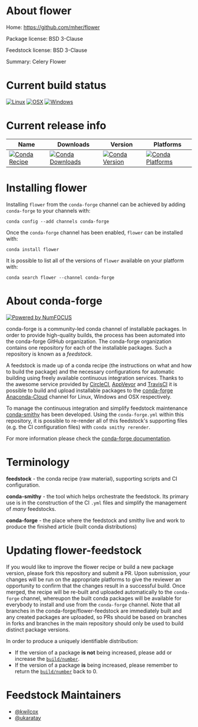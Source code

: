 <!--
# -*- mode: jinja -*-
-->

About flower
============

Home: https://github.com/mher/flower

Package license: BSD 3-Clause

Feedstock license: BSD 3-Clause

Summary: Celery Flower



Current build status
====================

[![Linux](https://img.shields.io/circleci/project/github/conda-forge/flower-feedstock/master.svg?label=Linux)](https://circleci.com/gh/conda-forge/flower-feedstock)
[![OSX](https://img.shields.io/travis/conda-forge/flower-feedstock/master.svg?label=macOS)](https://travis-ci.org/conda-forge/flower-feedstock)
[![Windows](https://img.shields.io/appveyor/ci/conda-forge/flower-feedstock/master.svg?label=Windows)](https://ci.appveyor.com/project/conda-forge/flower-feedstock/branch/master)

Current release info
====================

| Name | Downloads | Version | Platforms |
| --- | --- | --- | --- |
| [![Conda Recipe](https://img.shields.io/badge/recipe-flower-green.svg)](https://anaconda.org/conda-forge/flower) | [![Conda Downloads](https://img.shields.io/conda/dn/conda-forge/flower.svg)](https://anaconda.org/conda-forge/flower) | [![Conda Version](https://img.shields.io/conda/vn/conda-forge/flower.svg)](https://anaconda.org/conda-forge/flower) | [![Conda Platforms](https://img.shields.io/conda/pn/conda-forge/flower.svg)](https://anaconda.org/conda-forge/flower) |

Installing flower
=================

Installing `flower` from the `conda-forge` channel can be achieved by adding `conda-forge` to your channels with:

```
conda config --add channels conda-forge
```

Once the `conda-forge` channel has been enabled, `flower` can be installed with:

```
conda install flower
```

It is possible to list all of the versions of `flower` available on your platform with:

```
conda search flower --channel conda-forge
```


About conda-forge
=================

[![Powered by NumFOCUS](https://img.shields.io/badge/powered%20by-NumFOCUS-orange.svg?style=flat&colorA=E1523D&colorB=007D8A)](http://numfocus.org)

conda-forge is a community-led conda channel of installable packages.
In order to provide high-quality builds, the process has been automated into the
conda-forge GitHub organization. The conda-forge organization contains one repository
for each of the installable packages. Such a repository is known as a *feedstock*.

A feedstock is made up of a conda recipe (the instructions on what and how to build
the package) and the necessary configurations for automatic building using freely
available continuous integration services. Thanks to the awesome service provided by
[CircleCI](https://circleci.com/), [AppVeyor](https://www.appveyor.com/)
and [TravisCI](https://travis-ci.org/) it is possible to build and upload installable
packages to the [conda-forge](https://anaconda.org/conda-forge)
[Anaconda-Cloud](https://anaconda.org/) channel for Linux, Windows and OSX respectively.

To manage the continuous integration and simplify feedstock maintenance
[conda-smithy](https://github.com/conda-forge/conda-smithy) has been developed.
Using the ``conda-forge.yml`` within this repository, it is possible to re-render all of
this feedstock's supporting files (e.g. the CI configuration files) with ``conda smithy rerender``.

For more information please check the [conda-forge documentation](https://conda-forge.org/docs/).

Terminology
===========

**feedstock** - the conda recipe (raw material), supporting scripts and CI configuration.

**conda-smithy** - the tool which helps orchestrate the feedstock.
                   Its primary use is in the construction of the CI ``.yml`` files
                   and simplify the management of *many* feedstocks.

**conda-forge** - the place where the feedstock and smithy live and work to
                  produce the finished article (built conda distributions)


Updating flower-feedstock
=========================

If you would like to improve the flower recipe or build a new
package version, please fork this repository and submit a PR. Upon submission,
your changes will be run on the appropriate platforms to give the reviewer an
opportunity to confirm that the changes result in a successful build. Once
merged, the recipe will be re-built and uploaded automatically to the
`conda-forge` channel, whereupon the built conda packages will be available for
everybody to install and use from the `conda-forge` channel.
Note that all branches in the conda-forge/flower-feedstock are
immediately built and any created packages are uploaded, so PRs should be based
on branches in forks and branches in the main repository should only be used to
build distinct package versions.

In order to produce a uniquely identifiable distribution:
 * If the version of a package **is not** being increased, please add or increase
   the [``build/number``](https://conda.io/docs/user-guide/tasks/build-packages/define-metadata.html#build-number-and-string).
 * If the version of a package **is** being increased, please remember to return
   the [``build/number``](https://conda.io/docs/user-guide/tasks/build-packages/define-metadata.html#build-number-and-string)
   back to 0.

Feedstock Maintainers
=====================

* [@kwilcox](https://github.com/kwilcox/)
* [@ukaratay](https://github.com/ukaratay/)

